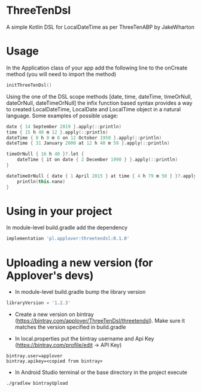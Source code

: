 # ThreeTenDsl
A simple Kotlin DSL for LocalDateTime as per ThreeTenABP by JakeWharton

# Usage
In the Application class of your app add the following line to the onCreate method (you will need to import the method)
``` Kotlin
initThreeTenDsl()
```

Using the one of the DSL scope methods [date, time, dateTime, timeOrNull, dateOrNull, dateTimeOrNull] the infix function based syntax provides a way to created LocalDateTime, LocalDate and LocalTime object in a natural language. Some examples of possible usage:

``` Kotlin
date { 14 September 2019 }.apply(::println)
time { 15 h 40 m 12 }.apply(::println)
dateTime { 8 h 0 m 0 on 12 October 1950 }.apply(::println)
dateTime { 31 January 2000 at 12 h 40 m 59 }.apply(::println)

timeOrNull { 16 h 40 }?.let {
    dateTime { it on date { 2 December 1990 } }.apply(::println)
}

dateTimeOrNull { date { 1 April 2015 } at time { 4 h 79 m 50 } }?.apply {
    println(this.nano)
}
```

# Using in your project
In module-level build.gradle add the dependency
``` Groovy
implementation 'pl.applover:threetendsl:0.1.0'
```

# Uploading a new version (for Applover's devs)

- In module-level build.gradle bump the library version
``` Groovy
libraryVersion = '1.2.3'
```
- Create a new version on bintray (https://bintray.com/applover/ThreeTenDsl/threetendsl). Make sure it matches the version specified in build.gradle

- In local.properties put the bintray username and Api Key (https://bintray.com/profile/edit -> API Key)
```
bintray.user=applover
bintray.apikey=<copied from bintray>
```

- In Android Studio terminal or the base directory in the project execute
``` bash
./gradlew bintrayUpload
```
